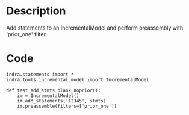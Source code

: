 # Description
Add statements to an IncrementalModel and perform preassembly with 'prior_one' filter.

# Code
```
indra.statements import *
indra.tools.incremental_model import IncrementalModel

def test_add_stmts_blank_noprior():
    im = IncrementalModel()
    im.add_statements('12345', stmts)
    im.preassemble(filters=['prior_one'])

```
